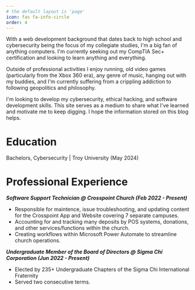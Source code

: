 ```yaml
---
# the default layout is 'page'
icon: fas fa-info-circle
order: 4
---
```


With a web development background that dates back to high school and cybersecurity being the focus of my collegiate studies, I'm a big fan of anything computers. I'm currently seeking out my CompTIA Sec+ certification and looking to learn anything and everything.

Outside of professional activities I enjoy running, old video games (particularly from the Xbox 360 era), any genre of music, hanging out with my buddies, and I'm currently suffering from a crippling addiction to following geopolitics and philosophy.

I'm looking to develop my cybersecurity, ethical hacking, and software development skills. This site serves as a medium to share what I've learned and motivate me to keep digging. I hope the information stored on this blog helps.

# Education
Bachelors, Cybersecurity | Troy University (May 2024)

# Professional Experience
***Software Support Technician @ Crosspoint Church (Feb 2022 - Present)***
- Responsible for maintence, issue troubleshooting, and updating content for the Crosspoint App and Website covering 7 separate campuses.
- Accounting for and tracking many deposits by POS systems, donations, and other services/functions within the church.
- Creating workflows within Microsoft Power Automate to streamline church operations.

***Undergraduate Member of the Board of Directors @ Sigma Chi Corporation (Jun 2022 - Present)***
- Elected by 235+ Undergraduate Chapters of the Sigma Chi International Fraternity
- Served two consecutive terms.